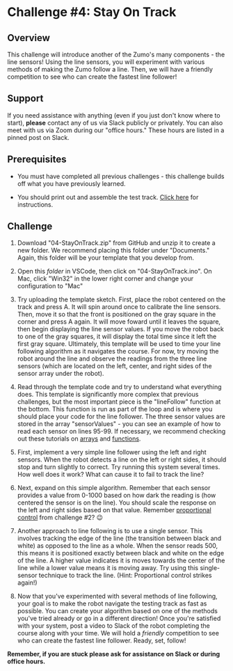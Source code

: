 # Challenge #4: Stay On Track

## Overview

This challenge will introduce another of the Zumo's many components - the line sensors! Using the line sensors, you will experiment with various methods of making the Zumo follow a line. Then, we will have a friendly competition to see who can create the fastest line follower!

## Support

If you need assistance with anything (even if you just don't know where to start), **please** contact any of us via Slack publicly or privately. You can also meet with us via Zoom during our "office hours." These hours are listed in a pinned post on Slack.

## Prerequisites

* You must have completed all previous challenges - this challenge builds off what you have previously learned.

* You should print out and assemble the test track. [Click here](TrackSetup.md) for instructions.

## Challenge

1. Download "04-StayOnTrack.zip" from GitHub and unzip it to create a new folder. We recommend placing this folder under "Documents." Again, this folder will be your template that you develop from.

2. Open this *folder* in VSCode, then click on "04-StayOnTrack.ino". On Mac, click "Win32" in the lower right corner and change your configuration to "Mac"

3. Try uploading the template sketch. First, place the robot centered on the track and press A. It will spin around once to calibrate the line sensors. Then, move it so that the front is positioned on the gray square in the corner and press A again. It will move foward until it leaves the square, then begin displaying the line sensor values. If you move the robot back to one of the gray squares, it will display the total time since it left the first gray square. Ultimately, this template will be used to time your line following algorithm as it navigates the course. For now, try moving the robot around the line and observe the readings from the three line sensors (which are located on the left, center, and right sides of the sensor array under the robot).

4. Read through the template code and try to understand what everything does. This template is significantly more complex that previous challenges, but the most important piece is the "lineFollow" function at the bottom. This function is run as part of the loop and is where you should place your code for the line follower. The three sensor values are stored in the array "sensorValues" - you can see an example of how to read each sensor on lines 95-99. If necessary, we recommend checking out these tutorials on [arrays](https://www.learn-c.org/en/Arrays) and [functions](https://www.learn-c.org/en/Functions).

5. First, implement a very simple line follower using the left and right sensors. When the robot detects a line on the left or right sides, it should stop and turn slightly to correct. Try running this system several times. How well does it work? What can cause it to fail to track the line?

6. Next, expand on this simple algorithm. Remember that each sensor provides a value from 0-1000 based on how dark the reading is (how centered the sensor is on the line). You should scale the response on the left and right sides based on that value. Remember [proportional control](../02-PrecisionPlease/PostChallenge.md#approach-4-proportional-control-low-gain) from challenge #2? :wink:

7. Another approach to line following is to use a single sensor. This involves tracking the edge of the line (the transition between black and white) as opposed to the line as a whole. When the sensor reads 500, this means it is positioned exactly between black and white on the edge of the line. A higher value indicates it is moves towards the center of the line while a lower value means it is moving away. Try using this single-sensor technique to track the line. (Hint: Proportional control strikes again!)

8. Now that you've experimented with several methods of line following, your goal is to make the robot navigate the testing track as fast as possible. You can create your algorithm based on one of the methods you've tried already or go in a different direction! Once you're satisfied with your system, post a video to Slack of the robot completing the course along with your time. We will hold a *friendly* competition to see who can create the fastest line follower. Ready, set, follow!

**Remember, if you are stuck please ask for assistance on Slack or during office hours.**